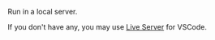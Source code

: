 Run in a local server.

If you don't have any, you may use [Live Server](https://marketplace.visualstudio.com/items?itemName=ritwickdey.LiveServer) for VSCode.

